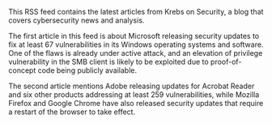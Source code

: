 This RSS feed contains the latest articles from Krebs on Security, a blog that covers cybersecurity news and analysis.

The first article in this feed is about Microsoft releasing security updates to fix at least 67 vulnerabilities in its Windows operating systems and software. One of the flaws is already under active attack, and an elevation of privilege vulnerability in the SMB client is likely to be exploited due to proof-of-concept code being publicly available.

The second article mentions Adobe releasing updates for Acrobat Reader and six other products addressing at least 259 vulnerabilities, while Mozilla Firefox and Google Chrome have also released security updates that require a restart of the browser to take effect.
